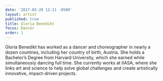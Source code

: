 ```yaml
---
date: '2017-03-28 12:11 -0500'
layout: artist
published: true
title: Gloria Benedikt
focus: Dancer
order: 1
---
```

Gloria Benedikt has worked as a dancer and choreographer in nearly a dozen countries, including her country of birth, Austria. She holds a Bachelor’s Degree from Harvard University, which she earned while simultaneously dancing full time. She currently works at IIASA, where she links art and science to help solve global challenges and create artistically innovative, impact-driven projects.
